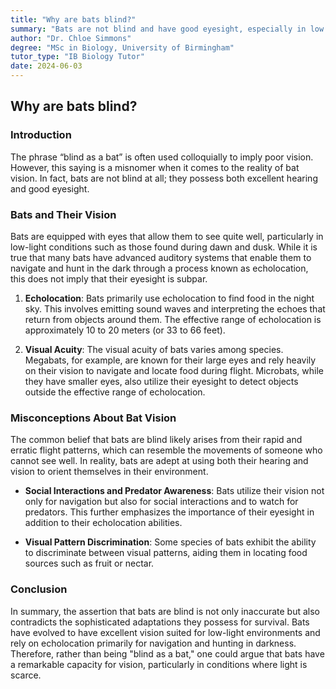 ```yaml
---
title: "Why are bats blind?"
summary: "Bats are not blind and have good eyesight, especially in low light. They use echolocation to navigate at night but also rely on vision for finding food and social interactions. The saying "blind as a bat" is a misconception."
author: "Dr. Chloe Simmons"
degree: "MSc in Biology, University of Birmingham"
tutor_type: "IB Biology Tutor"
date: 2024-06-03
---
```


## Why are bats blind?

### Introduction
The phrase “blind as a bat” is often used colloquially to imply poor vision. However, this saying is a misnomer when it comes to the reality of bat vision. In fact, bats are not blind at all; they possess both excellent hearing and good eyesight.

### Bats and Their Vision
Bats are equipped with eyes that allow them to see quite well, particularly in low-light conditions such as those found during dawn and dusk. While it is true that many bats have advanced auditory systems that enable them to navigate and hunt in the dark through a process known as echolocation, this does not imply that their eyesight is subpar.

1. **Echolocation**: Bats primarily use echolocation to find food in the night sky. This involves emitting sound waves and interpreting the echoes that return from objects around them. The effective range of echolocation is approximately $10$ to $20$ meters (or $33$ to $66$ feet).

2. **Visual Acuity**: The visual acuity of bats varies among species. Megabats, for example, are known for their large eyes and rely heavily on their vision to navigate and locate food during flight. Microbats, while they have smaller eyes, also utilize their eyesight to detect objects outside the effective range of echolocation.

### Misconceptions About Bat Vision
The common belief that bats are blind likely arises from their rapid and erratic flight patterns, which can resemble the movements of someone who cannot see well. In reality, bats are adept at using both their hearing and vision to orient themselves in their environment.

- **Social Interactions and Predator Awareness**: Bats utilize their vision not only for navigation but also for social interactions and to watch for predators. This further emphasizes the importance of their eyesight in addition to their echolocation abilities.

- **Visual Pattern Discrimination**: Some species of bats exhibit the ability to discriminate between visual patterns, aiding them in locating food sources such as fruit or nectar.

### Conclusion
In summary, the assertion that bats are blind is not only inaccurate but also contradicts the sophisticated adaptations they possess for survival. Bats have evolved to have excellent vision suited for low-light environments and rely on echolocation primarily for navigation and hunting in darkness. Therefore, rather than being "blind as a bat," one could argue that bats have a remarkable capacity for vision, particularly in conditions where light is scarce.
    